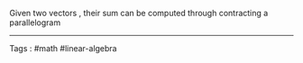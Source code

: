 Given two vectors , their sum can be computed through contracting a parallelogram 
____

Tags : #math #linear-algebra